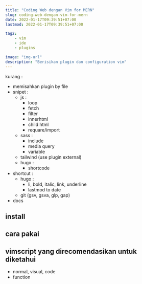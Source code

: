 ```yaml
---
title: "Coding Web dengan Vim for MERN"
slug: coding-web-dengan-vim-for-mern
date: 2022-01-17T09:39:51+07:00
lastmod: 2022-01-17T09:39:51+07:00

tag2:
    - vim
    - ide
    - plugins

image: "img-url"
description: "Berisikan plugin dan configuration vim"
---
```

kurang :
- memisahkan plugin by file
- snipet :
  - js :
    - loop
    - fetch
    - filter
    - innerhtml
    - child html
    - requare/import
  - sass :
    - include
    - media query
    - variable
  - tailwind (use plugin external)
  - hugo :
    - shortcode
- shortcut :
  - hugo :
    - li, bold, italic, link, underline
    - lastmod to date
  - git (gsv, gsva, glp, gap)
- docs

## install
## cara pakai
## vimscript yang direcomendasikan untuk diketahui
- normal, visual, code
- function

